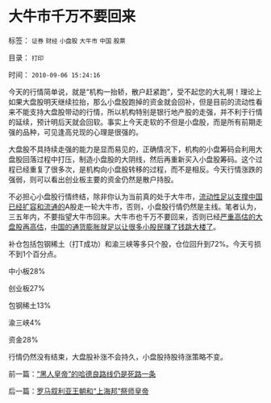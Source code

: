 # 大牛市千万不要回来

标签： `证券` `财经` `小盘股` `大牛市` `中国` `股票` 

目录： `打印`

时间： `2010-09-06 15:24:16`

今天的行情简单说，就是“机构一抬轿，散户赶紧跑”，受不起您的大礼啊！理论上如果大盘股明天继续拉抬，那么小盘股跑掉的资金就会回补，但是目前的流动性看来不能支持大盘股带动的行情，所以机构特别是银行地产股的走强，并不利于行情的延续，预计明后天就会回软。事实上今天走软的不但是小盘股，而是所有前期走强的品种，可见逢高兑现的心理是很强的。

大盘股不具持续走强的能力是显而易见的，正确情况下，机构的小盘筹码会利用大盘股回落过程中打压，制造小盘股的大阴线，然后再重新买入小盘股筹码。这个过程已经重复了很多次，是机构向小盘股转移的过程，而不是相反。今天行情涨跌的强弱，则可以看出创业板主要的资金仍然是散户持股。

不必担心小盘股行情终结，除非你认为当前真的处于大牛市，[流动性足以支撑中国已经扩容和流通的](http://darthvad.blog.sohu.com/140434206.html)A股走一轮大牛市，否则，小盘股行情仍然是主线。笔者认为，三五年内，不要指望大牛市回来。大牛市也千万不要回来，否则已经[严重高估的大盘股再高估](../../../2008/9/4/市净率高估的蓝筹股，低估的中小板.md)，[中国的通货膨胀就足以让很多小股民赚了钱跳大楼了](../../../2010/6/8/买房保值吗？牛市赚的是什么钱？文物管理可以增值吗？.md)。

补仓包括包钢稀土（打T成功）和渝三峡等多只个股，仓位回升到72%。今天亏损不到1个百分点。

中小板28%

创业板27%

包钢稀土13%

渝三峡4%

资金28%

行情仍然没有结束，大盘股补涨不会持久，小盘股持股待涨策略不变。



前一篇：[“黑人皇帝”的哈德良路线仍是死路一条](../../../2010/9/5/“黑人皇帝”的哈德良路线仍是死路一条.md)

后一篇：[罗马叙利亚王朝和“上海邦”祭师皇帝](../../../2010/9/6/罗马叙利亚王朝和“上海邦”祭师皇帝.md)